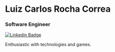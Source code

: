 # Luiz Carlos Rocha Correa

### Software Engineer 

[![Linkedin Badge](https://img.shields.io/badge/-Luiz%20Carlos%20Rocha%20Correa-4b4b4b?style=flat-square&logo=Linkedin&logoColor=white&link=https://www.linkedin.com/in/luizcarlosrochacorrea/)](https://www.linkedin.com/in/luizcarlosrochacorrea/) 

Enthusiastic with technologies and games.
